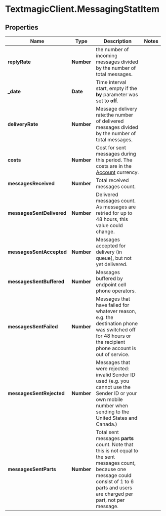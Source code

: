 # TextmagicClient.MessagingStatItem

## Properties
Name | Type | Description | Notes
------------ | ------------- | ------------- | -------------
**replyRate** | **Number** | the number of incoming messages divided by the number of total messages. | 
**_date** | **Date** | Time interval start, empty if the **by** parameter was set to **off**.  | 
**deliveryRate** | **Number** | Message delivery rate:the number of delivered messages divided by the number of total messages. | 
**costs** | **Number** | Cost for sent messages during this period. The costs are in the [Account](http://docs.textmagictesting.com/tag#User) currency.  | 
**messagesReceived** | **Number** | Total received messages count. | 
**messagesSentDelivered** | **Number** | Delivered messages count. As messages are retried for up to 48 hours, this value could change. | 
**messagesSentAccepted** | **Number** | Messages accepted for delivery (in queue), but not yet delivered. | 
**messagesSentBuffered** | **Number** | Messages buffered by endpoint cell phone operators. | 
**messagesSentFailed** | **Number** | Messages that have failed for whatever reason, e.g. the destination phone was switched off for 48 hours or the recipient phone account is out of service. | 
**messagesSentRejected** | **Number** | Messages that were rejected: invalid Sender ID used (e.g. you cannot use the Sender ID or your own mobile number when sending to the United States and Canada.)  | 
**messagesSentParts** | **Number** | Total sent messages **parts** count. Note that this is not equal to the sent messages count, because one message could consist of 1 to 6 parts and users are charged per part, not per message. | 


